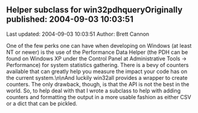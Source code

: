 ## Helper subclass for win32pdhqueryOriginally published: 2004-09-03 10:03:51 
Last updated: 2004-09-03 10:03:51 
Author: Brett Cannon 
 
One of the few perks one can have when developing on Windows (at least NT or newer) is the use of the Performance Data Helper (the PDH can be found on Windows XP under the Control Panel at Administrative Tools -> Performance) for system statistics gathering.  There is a bevy of counters available that can greatly help you measure the impact your code has on the current system.\n\nAnd luckily win32all provides a wrapper to create counters.  The only drawback, though, is that the API is not the best in the world.  So, to help deal with that I wrote a subclass to help with adding counters and formatting the output in a more usable fashion as either CSV or a dict that can be pickled.